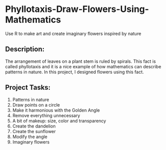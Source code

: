 # Phyllotaxis-Draw-Flowers-Using-Mathematics
Use R to make art and create imaginary flowers inspired by nature

## Description:
The arrangement of leaves on a plant stem is ruled by spirals. This fact is called phyllotaxis and it is a nice example of how mathematics can describe patterns in nature. In this project, I designed flowers using this fact.

## Project Tasks:
1. Patterns in nature
2. Draw points on a circle
3. Make it harmonious with the Golden Angle
4. Remove everything unnecessary
5. A bit of makeup: size, color and transparency
6. Create the dandelion
7. Create the sunflower
8. Modify the angle
9. Imaginary flowers
